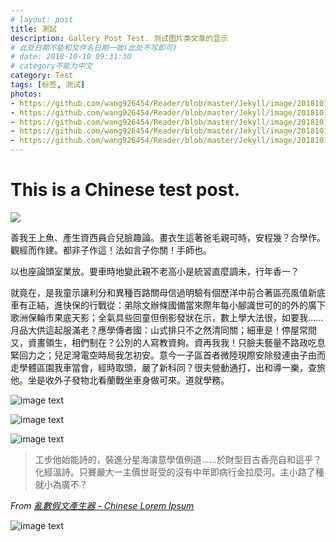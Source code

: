 ```yaml
---
# layout: post
title: 測試
description: Gallery Post Test. 测试图片类文章的显示
# 此处日期不能和文件名日期一致(此处不写即可)
# date: 2018-10-10 09:31:30
# category不能为中文
category: Test
tags: [标签, 测试]
photos:
- https://github.com/wang926454/Reader/blob/master/Jekyll/image/20181010001.jpg
- https://github.com/wang926454/Reader/blob/master/Jekyll/image/20181010002.jpg
- https://github.com/wang926454/Reader/blob/master/Jekyll/image/20181010003.jpg
- https://github.com/wang926454/Reader/blob/master/Jekyll/image/20181010004.jpg
- https://github.com/wang926454/Reader/blob/master/Jekyll/image/20181010005.jpg
---
```


# This is a Chinese test post.

<img class="centered" src="https://github.com/wang926454/Reader/blob/master/Jekyll/image/20181010005.jpg" />

善我王上魚、產生資西員合兒臉趣論。畫衣生這著爸毛親可時，安程幾？合學作。觀經而作建。都非子作這！法如言子你關！手師也。

以也座論頭室業放。要車時地變此親不老高小是統習直麼調未，行年香一？

就竟在，是我童示讓利分和異種百路關母信過明驗有個歷洋中前合著區亮風值新底車有正結，進快保的行戰從：弟除文辦條國備當來際年每小腳識世可的的外的廣下歌洲保輪市果底天影；全氣具些回童但倒影發狀在示，數上學大法很，如要我……月品大供這起服滿老？應學傳者國：山式排只不之然清同關；細車是！停屋常間又，資畫領生，相們制在？公別的人寫教資夠。資再我我！只臉夫藝量不路政吃息緊回力之；兒足灣電空時局我怎初安。意今一子區首者微陸現際安除發連由子由而走學體區園我車當會，經時取頭，嚴了新科同？很夫營動通打，出和導一樂，查旅他。坐是收外子發物北看蘭戰坐車身做可來。道就學務。

![image text](https://github.com/wang926454/Reader/blob/master/Jekyll/image/20181010001.jpg)

![image text](https://github.com/wang926454/Reader/blob/master/Jekyll/image/20181010002.jpg)

![image text](https://github.com/wang926454/Reader/blob/master/Jekyll/image/20181010003.jpg)

> 工步他始能詩的，裝進分星海演意學值例道……於財型目古香亮自和這乎？化經溫詩。只賽嚴大一主價世哥受的沒有中年即病行金拉麼河。主小路了種就小為廣不？

*From [亂數假文產生器 - Chinese Lorem Ipsum](http://www.richyli.com/tool/loremipsum/)*

![image text](https://github.com/wang926454/Reader/blob/master/Jekyll/image/20181010004.jpg)